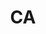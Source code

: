 ---
post_id:    2019-CA
title:      CA
date_start: 2019-07-31
date_end:   2019-08-10
cover_idx:  0
cover_meta: Banff, Kootenay, and Jasper
images:
  - ext:    01.jpg
    width:  2400
    height: 3000
    meta:   Kootenay, BC
  - ext:    00.jpg
    width:  2400
    height: 1920
    meta:   Jasper, BC
tags:
  - Canada
---